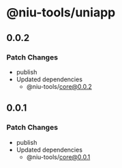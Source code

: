 # @niu-tools/uniapp

## 0.0.2

### Patch Changes

- publish
- Updated dependencies
  - @niu-tools/core@0.0.2

## 0.0.1

### Patch Changes

- publish
- Updated dependencies
  - @niu-tools/core@0.0.1
